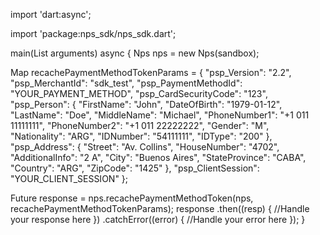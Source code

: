 import 'dart:async';

import 'package:nps_sdk/nps_sdk.dart';

main(List<String> arguments) async {
  Nps nps = new Nps(sandbox);

  Map recachePaymentMethodTokenParams = {
        "psp_Version": "2.2",
        "psp_MerchantId": "sdk_test",
        "psp_PaymentMethodId": "YOUR_PAYMENT_METHOD",
        "psp_CardSecurityCode": "123",
        "psp_Person": {
            "FirstName": "John",
            "DateOfBirth": "1979-01-12",
            "LastName": "Doe",
            "MiddleName": "Michael",
            "PhoneNumber1": "+1 011 11111111",
            "PhoneNumber2": "+1 011 22222222",
            "Gender": "M",
            "Nationality": "ARG",
            "IDNumber": "54111111",
            "IDType": "200"
        },
        "psp_Address": {
            "Street": "Av. Collins",
            "HouseNumber": "4702",
            "AdditionalInfo": "2 A",
            "City": "Buenos Aires",
            "StateProvince": "CABA",
            "Country": "ARG",
            "ZipCode": "1425"
        },
        "psp_ClientSession": "YOUR_CLIENT_SESSION"
    };
    
  Future response = nps.recachePaymentMethodToken(nps, recachePaymentMethodTokenParams);
  response
    .then((resp) {
      //Handle your response here
    })
    .catchError((error) {
      //Handle your error here
    });
}